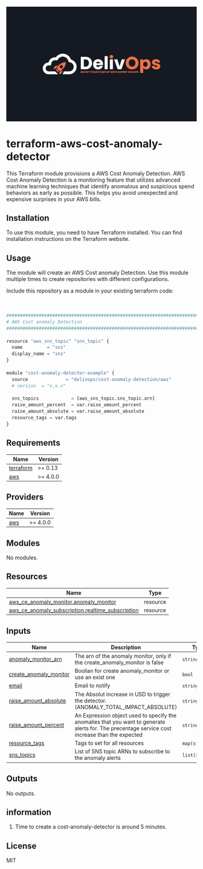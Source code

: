 ![image info](logo.jpeg)

# terraform-aws-cost-anomaly-detector

This Terraform module provisions a AWS Cost Anomaly Detection.
AWS Cost Anomaly Detection is a monitoring feature that utilizes advanced machine learning techniques that identify anomalous and suspicious spend behaviors as early as possible. This helps you avoid unexpected and expensive surprises in your AWS bills.

## Installation

To use this module, you need to have Terraform installed. You can find installation instructions on the Terraform website.

## Usage

The module will create an AWS Cost anomaly Detection.
Use this module multiple times to create repositories with different configurations.

Include this repository as a module in your existing terraform code:

```python


################################################################################
# AWS Cost anomaly Detection
################################################################################

resource "aws_sns_topic" "sns_topic" {
  name         = "sns"
  display_name = "sns"
}

module "cost-anomaly-detector-example" {
  source              = "delivops/cost-anomaly-detection/aws"
  # version  = "x.x.x"

  sns_topics            = [aws_sns_topic.sns_topic.arn]
  raise_amount_percent  = var.raise_amount_percent
  raise_amount_absolute = var.raise_amount_absolute
  resource_tags = var.tags
}


```

<!-- BEGIN_TF_DOCS -->
## Requirements

| Name | Version |
|------|---------|
| <a name="requirement_terraform"></a> [terraform](#requirement\_terraform) | >= 0.13 |
| <a name="requirement_aws"></a> [aws](#requirement\_aws) | >= 4.0.0 |

## Providers

| Name | Version |
|------|---------|
| <a name="provider_aws"></a> [aws](#provider\_aws) | >= 4.0.0 |

## Modules

No modules.

## Resources

| Name | Type |
|------|------|
| [aws_ce_anomaly_monitor.anomaly_monitor](https://registry.terraform.io/providers/hashicorp/aws/latest/docs/resources/ce_anomaly_monitor) | resource |
| [aws_ce_anomaly_subscription.realtime_subscription](https://registry.terraform.io/providers/hashicorp/aws/latest/docs/resources/ce_anomaly_subscription) | resource |

## Inputs

| Name | Description | Type | Default | Required |
|------|-------------|------|---------|:--------:|
| <a name="input_anomaly_monitor_arn"></a> [anomaly\_monitor\_arn](#input\_anomaly\_monitor\_arn) | The arn of the anomaly monitor, only if the create\_anomaly\_monitor is false | `string` | `""` | no |
| <a name="input_create_anomaly_monitor"></a> [create\_anomaly\_monitor](#input\_create\_anomaly\_monitor) | Boolian for create anomaly\_monitor or use an exist one | `bool` | `true` | no |
| <a name="input_email"></a> [email](#input\_email) | Email to notify | `string` | `""` | no |
| <a name="input_raise_amount_absolute"></a> [raise\_amount\_absolute](#input\_raise\_amount\_absolute) | The Absolut increase in USD to trigger the detector. (ANOMALY\_TOTAL\_IMPACT\_ABSOLUTE) | `string` | n/a | yes |
| <a name="input_raise_amount_percent"></a> [raise\_amount\_percent](#input\_raise\_amount\_percent) | An Expression object used to specify the anomalies that you want to generate alerts for. The precentage service cost increase than the expected | `string` | n/a | yes |
| <a name="input_resource_tags"></a> [resource\_tags](#input\_resource\_tags) | Tags to set for all resources | `map(string)` | `{}` | no |
| <a name="input_sns_topics"></a> [sns\_topics](#input\_sns\_topics) | List of SNS topic ARNs to subscribe to the anomaly alerts | `list(string)` | n/a | yes |

## Outputs

No outputs.
<!-- END_TF_DOCS -->

## information

1. Time to create a cost-anomaly-detector is around 5 minutes.

## License

MIT
